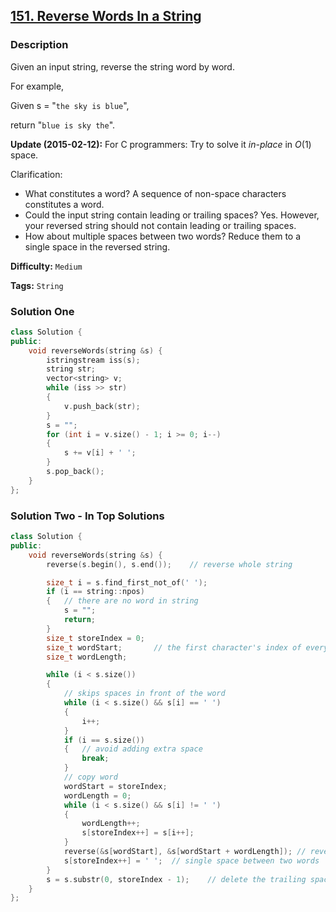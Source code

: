 ## [151. Reverse Words In a String](https://leetcode.com/problems/reverse-words-in-a-string/#/description)

### Description

Given an input string, reverse the string word by word.

For example,

Given s = "`the sky is blue`",

return "`blue is sky the`".

**Update (2015-02-12):**
For C programmers: Try to solve it _in-place_ in _O_(1) space.

Clarification:

- What constitutes a word?
  A sequence of non-space characters constitutes a word.
- Could the input string contain leading or trailing spaces?
  Yes. However, your reversed string should not contain leading or trailing spaces.
- How about multiple spaces between two words?
  Reduce them to a single space in the reversed string.

**Difficulty:** `Medium`

**Tags:** `String`

### Solution One

```c++
class Solution {
public:
    void reverseWords(string &s) {
        istringstream iss(s);
        string str;
        vector<string> v;
        while (iss >> str)
        {
            v.push_back(str);
        }
        s = "";
        for (int i = v.size() - 1; i >= 0; i--)
        {
            s += v[i] + ' ';
        }
        s.pop_back();
    }
};
```

### Solution Two - In Top Solutions

```c++
class Solution {
public:
    void reverseWords(string &s) {
        reverse(s.begin(), s.end());	// reverse whole string

        size_t i = s.find_first_not_of(' ');
        if (i == string::npos)
        {	// there are no word in string
            s = "";
            return;
        }
        size_t storeIndex = 0;
        size_t wordStart;		// the first character's index of every words
        size_t wordLength;

        while (i < s.size())
        {
            // skips spaces in front of the word
            while (i < s.size() && s[i] == ' ')
            {
                i++;
            }
            if (i == s.size())
            {	// avoid adding extra space
                break;
            }
            // copy word
            wordStart = storeIndex;
            wordLength = 0;
            while (i < s.size() && s[i] != ' ')
            {
                wordLength++;
                s[storeIndex++] = s[i++];
            }
            reverse(&s[wordStart], &s[wordStart + wordLength]);	// reverse word
            s[storeIndex++] = ' ';	// single space between two words
        }
        s = s.substr(0, storeIndex - 1);	// delete the trailing space
    }
};
```
